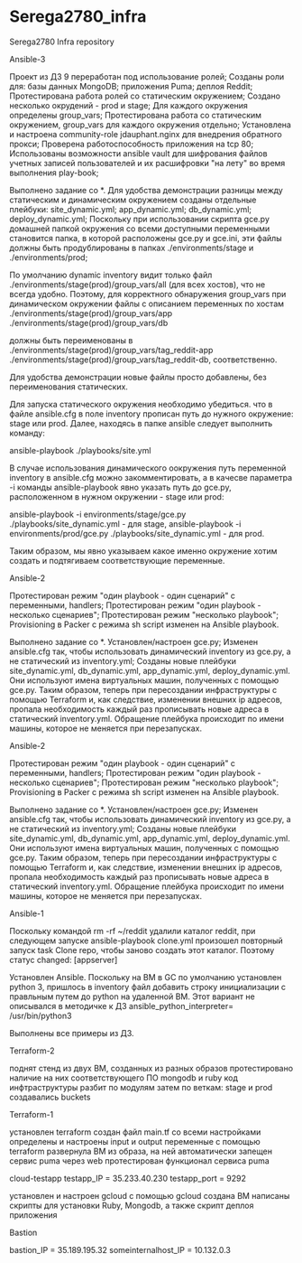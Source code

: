 # Serega2780_infra

Serega2780 Infra repository

Ansible-3

Проект из ДЗ 9 переработан под использование ролей;
Созданы роли для:
 базы данных MongoDB;
 приложения Puma;
 деплоя Reddit;
Протестирована работа ролей со статическим окружением;
Создано несколько окрудений - prod и stage;
Для каждого окружения определены group_vars;
Протестирована работа со статическим окружением, group_vars для каждого окружения отдельно;
Установлена и настроена community-role jdauphant.nginx для внедрения обратного прокси; 
Проверена работоспособность приложения на tcp 80;
Использованы возможности ansible vault для шифрования файлов учетных записей пользователей и их расшифровки "на лету" во время выполнения play-book;


Выполнено задание со *.
Для удобства демонстрации разницы между статическим и динамическим окружением созданы отдельные плейбуки:
  site_dynamic.yml;
  app_dynamic.yml;
  db_dynamic.yml;
  deploy_dynamic.yml;
Поскольку при использовании скрипта gce.py домашней папкой окружения со всеми доступными переменными становится папка, в которой расположены gce.py и gce.ini, эти файлы должны быть продублированы в папках ./environments/stage и ./environments/prod;

По умолчанию dynamic inventory видит только файл ./environments/stage(prod)/group_vars/all (для всех хостов), что не всегда удобно.
Поэтому, для корректного обнаружения group_vars при динамическом окружении файлы с описанием переменных по хостам
./environments/stage(prod)/group_vars/app
./environments/stage(prod)/group_vars/db

должны быть переименованы в
./environments/stage(prod)/group_vars/tag_reddit-app
./environments/stage(prod)/group_vars/tag_reddit-db,
соответственно.

Для удобства демонстрации новые файлы просто добавлены, без переименования статических.

Для запуска статического окружения необходимо убедиться. что в файле ansible.cfg в поле inventory прописан путь до нужного окружение: stage или prod. Далее, находясь в папке ansible следует выполнить команду:

ansible-playbook ./playbooks/site.yml

В случае использования динамического оокружения путь переменной inventory в ansible.cfg можно закомментировать, а в качесве параметра -i команды ansible-playbook явно указать путь до gce.py, расположенном в нужном окружении -  stage или prod:

ansible-playbook -i environments/stage/gce.py ./playbooks/site_dynamic.yml - для stage,
ansible-playbook -i environments/prod/gce.py ./playbooks/site_dynamic.yml - для prod.

Таким образом, мы явно указываем какое именно окружение хотим создать и подтягиваем соответствующие переменные.



Ansible-2

Протестирован режим "один playbook - один сценарий" с переменными, handlers;
Протестирован режим "один playbook - несколько сценариев";
Протестирован режим "несколько playbook";
Provisioning в Packer с режима sh script изменен на Ansible playbook.

Выполнено задание со *.
Установлен/настроен gce.py;
Изменен ansible.cfg так, чтобы использовать динамический inventory из gce.py, а не статический из inventory.yml;
Созданы новые плейбуки site_dynamic.yml, db_dynamic.yml, app_dynamic.yml, deploy_dynamic.yml. Они используют имена виртуальных машин, полученных с помощью gce.py. Таким образом, теперь при пересоздании инфраструктуры с помощью Terraform и, как следствие, изменении внешних ip адресов, пропала необходимость каждый раз прописывать новые адреса в статический inventory.yml. Обращение плейбука происходит по имени машины, которое не меняется при перезапусках.


Ansible-2

Протестирован режим "один playbook - один сценарий" с переменными, handlers;
Протестирован режим "один playbook - несколько сценариев";
Протестирован режим "несколько playbook";
Provisioning в Packer с режима sh script изменен на Ansible playbook.

Выполнено задание со *.
Установлен/настроен gce.py;
Изменен ansible.cfg так, чтобы использовать динамический inventory из gce.py, а не статический из inventory.yml;
Созданы новые плейбуки site_dynamic.yml, db_dynamic.yml, app_dynamic.yml, deploy_dynamic.yml. Они используют имена виртуальных машин, полученных с помощью gce.py. Таким образом, теперь при пересоздании инфраструктуры с помощью Terraform и, как следствие, изменении внешних ip адресов, пропала необходимость каждый раз прописывать новые адреса в статический inventory.yml. Обращение плейбука происходит по имени машины, которое не меняется при перезапусках.

Ansible-1

Поскольку командой rm -rf ~/reddit удалили каталог reddit, при следующем запуске 
ansible-playbook clone.yml произошел повторный запуск task Clone repo,
чтобы заново создать этот каталог. Поэтому статус changed: [appserver]

Установлен Ansible. Поскольку на ВМ в GC по умолчанию установлен python 3, пришлось в inventory файл добавить строку инициализации
с правльным путем до python на удаленной ВМ. Этот вариант не описывался в методичке к ДЗ ansible_python_interpreter= \
/usr/bin/python3

Выполнены все примеры из ДЗ.

Terraform-2

поднят стенд из двух ВМ, созданных из разных образов
протестировано наличие на них соответствующего ПО mongodb и ruby
код инфтраструктуры разбит по модулям
затем по веткам: stage и prod
создавались buckets

Terraform-1

установлен terraform
создан файл main.tf со всеми настройками
определены и настроены input и output переменные
с помощью terraform развернула ВМ из образа, на ней автоматически запещен сервис puma
через web протестирован функционал сервиса puma

cloud-testapp
testapp_IP = 35.233.40.230
testapp_port = 9292

установлен и настроен gcloud
с помощью gcloud создана ВМ
написаны скрипты для установки Ruby, Mongodb, а также скрипт деплоя приложения

Bastion

bastion_IP = 35.189.195.32
someinternalhost_IP = 10.132.0.3

